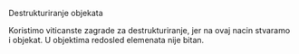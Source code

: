 Destrukturiranje objekata

Koristimo viticanste zagrade za destrukturiranje, jer na ovaj nacin stvaramo i objekat.
U objektima redosled elemenata nije bitan.
